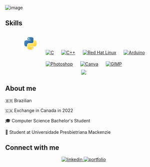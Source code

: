 ![image](https://github.com/lurira-madduds/lurira-madduds/assets/128634212/17406a64-68a8-4d35-8b46-3b1cda521a03)

## Skills
<div align="center">  
<a href="https://www.python.org" target="_blank"><img style="margin: 10px" src="https://raw.githubusercontent.com/devicons/devicon/master/icons/python/python-original.svg" alt="Python" height="50" /></a>
<a href="" target="_blank"><img style="margin: 10px" src="https://cdn.jsdelivr.net/gh/devicons/devicon/icons/c/c-original.svg" alt="C" height="50" /></a>
<a href="" target="_blank"><img style="margin: 10px" src="https://cdn.jsdelivr.net/gh/devicons/devicon/icons/cplusplus/cplusplus-original.svg" alt="C++" height="50" /></a>
<a href="https://www.redhat.com/pt-br?sc_cid=7013a000003SjSGAA0&campaign=options" target="_blank"><img style="margin: 10px" src="https://cdn.jsdelivr.net/gh/devicons/devicon/icons/redhat/redhat-original.svg" alt="Red Hat Linux" height="50" /></a>
<a href="https://www.arduino.cc" target="_blank"><img style="margin: 10px" src="https://cdn.jsdelivr.net/gh/devicons/devicon/icons/arduino/arduino-original-wordmark.svg" alt="Arduino" height="50" /></a>
<a href="https://www.adobe.com/br/products/photoshop/landpa.html?sdid=KQPOM&mv=search&ef_id=EAIaIQobChMI0tzhoaDVgAMV9y3UAR3XBQdqEAAYASAAEgKW5vD_BwE:G:s&s_kwcid=AL!3085!3!534509111647!e!!g!!photoshop!188192502!10077842982&gad=1&gclid=EAIaIQobChMI0tzhoaDVgAMV9y3UAR3XBQdqEAAYASAAEgKW5vD_BwE" target="_blank"><img style="margin: 10px" src="https://cdn.jsdelivr.net/gh/devicons/devicon/icons/photoshop/photoshop-plain.svg" alt="Photoshop" height="50" /></a>
<a href="https://www.canva.com" target="_blank"><img style="margin: 10px" src="https://cdn.jsdelivr.net/gh/devicons/devicon/icons/canva/canva-original.svg" alt="Canva" height="50" /></a>
<a href="https://www.gimp.org" target="_blank"><img style="margin: 10px" src="https://cdn.jsdelivr.net/gh/devicons/devicon/icons/gimp/gimp-original.svg" alt="GIMP" height="50" /></a>
</div> 
      
<div align="center">
  <a href="https://github.com/lurira-madduds">
    <img height="180em" src="https://github-readme-stats.vercel.app/api/top-langs/?username=lurira-madduds&layout=compact&langs_count=7&theme=dark"/>
  </a> 
</div>

## About me
🇧🇷 Brazilian

🇨🇦 Exchange in Canada in 2022

🎓 Computer Science Bachelor's Student

🎒 Student at Universidade Presbietriana Mackenzie

## Connect with me
<div align="center">
    <a href="www.linkedin.com/in/maria-eduarda-cunha-" target="_blank">
  <img src=https://img.shields.io/badge/linkedin-%231E77B5.svg?&style=for-the-badge&logo=linkedin&logoColor=white alt=linkedin style="margin-bottom: 5px;" />
    <a href="https://linktr.ee/madduds" target="_blank">
  <img src=https://img.shields.io/badge/portfolio-%25231E77B5.svg?style=for-the-badge&logo=portfolio&logoColor=white&color=white&cacheSeconds=3600&link=%3Chttps%3A%2F%2Flinktr.ee%2Fmadduds%3E alt=portfolio style="margin-bottom: 5px;" />
  </a> 
</div> 
